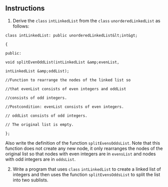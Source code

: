 <!--practice-->

## Instructions

1. Derive the `class` `intLinkedList` from the `class` `unorderedLinkedList` as follows:

```
class intLinkedList: public unorderedLinkedList&lt;int&gt;

{

public:

void splitEvenOddList(intLinkedList &amp;evenList,

intLinkedList &amp;oddList);

//Function to rearrange the nodes of the linked list so

//that evenList consists of even integers and oddList

//consists of odd integers.

//Postcondition: evenList consists of even integers.

// oddList consists of odd integers.

// The original list is empty.

};

```

Also write the definition of the function `splitEvensOddsList`. Note that this function does not create any new node, it only rearranges the nodes of the original list so that nodes with even integers are in `evensList` and nodes with odd integers are in `oddsList`.

2. Write a program that uses `class` `intLinkedList` to create a linked list of integers and then uses the function `splitEvensOddsList` to split the list into two sublists.
